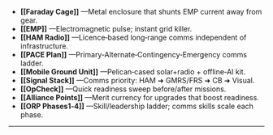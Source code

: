 - **[[Faraday Cage]]** —Metal enclosure that shunts EMP current away from gear.  
- **[[EMP]]** —Electromagnetic pulse; instant grid killer.  
- **[[HAM Radio]]** —Licence‑based long‑range comms independent of infrastructure.  
- **[[PACE Plan]]** —Primary‑Alternate‑Contingency‑Emergency comms ladder.  
- **[[Mobile Ground Unit]]** —Pelican‑cased solar+radio + offline‑AI kit.  
- **[[Signal Stack]]** —Comms priority: HAM ➜ GMRS/FRS ➜ CB ➜ Visual.  
- **[[OpCheck]]** —Quick readiness sweep before/after missions.  
- **[[Alliance Points]]** —Merit currency for upgrades that boost readiness.  
- **[[ORP Phases1‑4]]** —Skill/leadership ladder; comms skills scale each phase.  
---